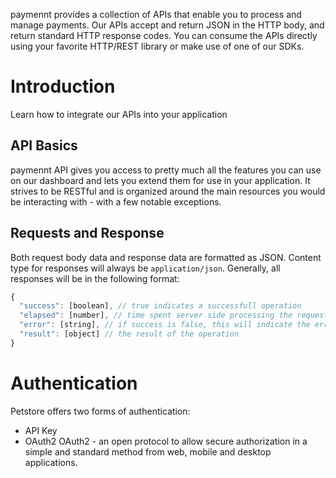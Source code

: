 paymennt provides a collection of APIs that enable you to process and manage payments. Our APIs accept and return JSON in the HTTP body, and return standard HTTP response codes. You can consume the APIs directly using your favorite HTTP/REST library or make use of one of our SDKs.

# Introduction

Learn how to integrate our APIs into your application

## API Basics

paymennt API gives you access to pretty much all the features you can use on our dashboard and lets you extend them for use in your application. It strives to be RESTful and is organized around the main resources you would be interacting with - with a few notable exceptions.

## Requests and Response

Both request body data and response data are formatted as JSON. Content type for responses will always be `application/json`. Generally, all responses will be in the following format:

```js
{
  "success": [boolean], // true indicates a successfull operation
  "elapsed": [number], // time spent server side processing the request
  "error": [string], // if success is false, this will indicate the error
  "result": [object] // the result of the operation
}
```

# Authentication

Petstore offers two forms of authentication:

- API Key
- OAuth2
  OAuth2 - an open protocol to allow secure authorization in a simple
  and standard method from web, mobile and desktop applications.

<SecurityDefinitions />
